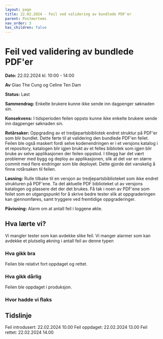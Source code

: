 ```yaml
---
layout: page
title: 22.02.2024 - Feil ved validering av bundlede PDF'er
parent: Postmortems
nav_order: 3
has_children: false
---
```


# Feil ved validering av bundlede PDF'er

**Dato:** 22.02.2024 kl. 10:00 - 14:00

**Av**  Giao The Cung og Celine Ten Dam

**Status:** Løst

**Sammendrag:** Enkelte brukere kunne ikke sende inn dagpenger søknaden sin. 

**Konsekvens:** I tidsperioden feilen oppsto kunne ikke enkelte brukere sende inn dagpenger søknaden sin.

**Rotårsaker:** Oppgrading av et tredjepartsbibliotek endret struktur på PDF'er som blir bundlet. Dette førte til at validering den bundlede PDF'en feilet.
Feilen ble også maskert fordi selve kodenendringen er i et versjons katalog i et repository, katalogen blir igjen brukt av et felles bibliotek som igjen blir bruke av selve applikasjonen 
der feilen oppstod. I tillegg har det vært problemer med bygg og deploy av applikasjonen, slik at det var en større commit med flere endringer som ble deployet.
Dette gjorde det vanskelig å finne rotårsaken til feilen.

**Løsning:**  Rulle tilbake til en versjon av tredjepartsbiblioteket som ikke endret strukturen på PDF'ene. 
Ta det aktuelle PDF biblioteket ut av versjons katalogen og plassere det der det brukes.
Få tak i noen av PDF'ene som feilet som en utgangspunkt for å skrive bedre tester slik at oppgraderingen kan gjennomføres, 
samt tryggere ved fremtidige oppgraderinger.

**Påvisning:** Alarm om at antall feil i loggene økte.

## Hva lærte vi?

Vi mangler tester som kan avdekke slike feil.
Vi manger alarmer som kan avdekke et plutselig økning i antall feil av denne typen

### Hva gikk bra
Feilen ble relativt fort oppdaget og rettet. 

### Hva gikk dårlig
Feilen ble oppdaget i produksjon.

### Hvor hadde vi flaks

## Tidslinje

Feil introdusert: 22.02.2024 10.00
Feil oppdaget: 22.02.2024 13.00
Feil rettet: 22.02.2024 14.00


